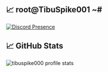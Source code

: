 ## &#x1f4c8; root@TibuSpike001 ~#

[![Discord Presence](https://lanyard.cnrad.dev/api/618513315718627328)](https://discord.com/users/618513315718627328)

## &#x1f4c8; GitHub Stats


![tibuspike000 profile stats](https://github-readme-stats.vercel.app/api?username=tibuspike000&show_icons=true&theme=merko)

